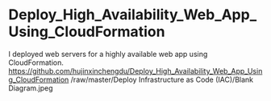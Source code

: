 # Deploy_High_Availability_Web_App_Using_CloudFormation
 I deployed web servers for a highly available web app using CloudFormation.
https://github.com/hujinxinchengdu/Deploy_High_Availability_Web_App_Using_CloudFormation
/raw/master/Deploy Infrastructure as Code (IAC)/Blank Diagram.jpeg
